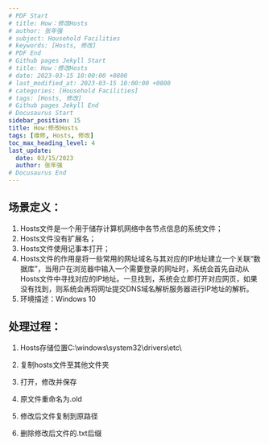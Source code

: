 ```yaml
---
# PDF Start
# title: How：修改Hosts
# author: 张年强
# subject: Household Facilities
# keywords: [Hosts, 修改]
# PDF End
# Github pages Jekyll Start
# title: How：修改Hosts
# date: 2023-03-15 10:00:00 +0800
# last_modified_at: 2023-03-15 10:00:00 +0800
# categories: [Household Facilities]
# tags: [Hosts, 修改] 
# Github pages Jekyll End
# Docusaurus Start
sidebar_position: 15
title: How:修改Hosts
tags: [维修, Hosts, 修改]
toc_max_heading_level: 4
last_update:
  date: 03/15/2023
  author: 张年强
# Docusaurus End
---
```


## 场景定义：

1. Hosts文件是一个用于储存计算机网络中各节点信息的系统文件；
2. Hosts文件没有扩展名；
3. Hosts文件使用记事本打开；
4. Hosts文件的作用是将一些常用的网址域名与其对应的IP地址建立一个关联“数据库”，当用户在浏览器中输入一个需要登录的网址时，系统会首先自动从Hosts文件中寻找对应的IP地址。一旦找到，系统会立即打开对应网页，如果没有找到，则系统会再将网址提交DNS域名解析服务器进行IP地址的解析。
5. 环境描述：Windows 10

## 处理过程：

1. Hosts存储位置C:\windows\system32\drivers\etc\

2. 复制hosts文件至其他文件夹

3. 打开，修改并保存

4. 原文件重命名为.old

5. 修改后文件复制到原路径

6. 删除修改后文件的.txt后缀
